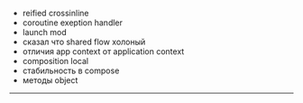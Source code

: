- reified crossinline
- coroutine exeption handler
- launch mod
- сказал что shared flow холоный
- отличия app context от application context
- composition local
- стабильность в compose
- методы object

---

